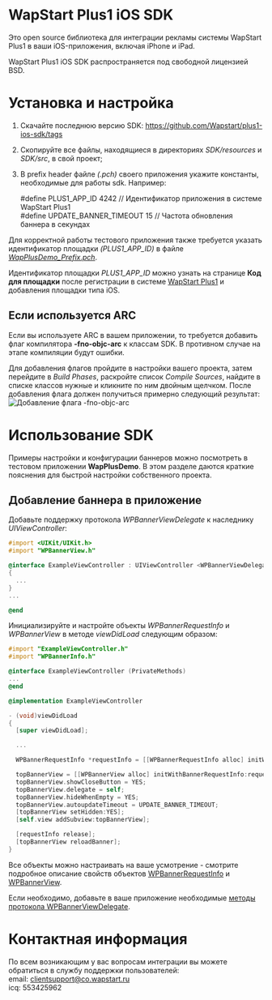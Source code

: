 WapStart Plus1 iOS SDK
======================
Это open source библиотека для интеграции рекламы системы WapStart Plus1 в ваши iOS-приложения, включая iPhone и iPad.

WapStart Plus1 iOS SDK распространяется под свободной лицензией BSD.

# Установка и настройка

1. Скачайте последнюю версию SDK: https://github.com/Wapstart/plus1-ios-sdk/tags
2. Скопируйте все файлы, находящиеся в директориях _SDK/resources_ и _SDK/src_, в свой проект;
3. В prefix header файле *(.pch)* своего приложения укажите константы, необходимые для работы sdk. Например:

    \#define PLUS1_APP_ID 4242 // Идентификатор приложения в системе WapStart Plus1  
    \#define UPDATE_BANNER_TIMEOUT 15 // Частота обновления баннера в секундах

Для корректной работы тестового приложения также требуется указать идентификатор площадки *(PLUS1_APP_ID)* в файле *[WapPlusDemo_Prefix.pch](WapPlusDemo/WapPlusDemo_Prefix.pch)*.

Идентификатор площадки *PLUS1_APP_ID* можно узнать на странице **Код для площадки** после регистрации в системе [WapStart Plus1](https://plus1.wapstart.ru/) и добавления площадки типа iOS.

## Если используется ARC
Если вы используете ARC в вашем приложении, то требуется добавить флаг компилятора **-fno-objc-arc** к классам SDK. В противном случае на этапе компиляции будут ошибки.

Для добавления флагов пройдите в настройки вашего проекта, затем перейдите в *Build Phases*, раскройте список *Compile Sources*, найдите в списке классов нужные и кликните по ним двойным щелчком. После добавления флага должен получиться примерно следующий результат:
![Добавление флага -fno-objc-arc](http://www.imaladec.net/upload-files/images/Lessons/arc/arc_03.jpg)

# Использование SDK
Примеры настройки и конфигурации баннеров можно посмотреть в тестовом приложении **WapPlusDemo**. В этом разделе даются краткие пояснения для быстрой настройки собственного проекта.

## Добавление баннера в приложение
Добавьте поддержку протокола *WPBannerViewDelegate* к наследнику *UIViewController*:

```ObjectiveC
#import <UIKit/UIKit.h>
#import "WPBannerView.h"

@interface ExampleViewController : UIViewController <WPBannerViewDelegate>
{
  ...
}
...

@end
```
Инициализируйте и настройте объекты *WPBannerRequestInfo* и *WPBannerView* в методе *viewDidLoad* следующим образом:

```ObjectiveC
#import "ExampleViewController.h"
#import "WPBannerInfo.h"

@interface ExampleViewController (PrivateMethods)
...
@end

@implementation ExampleViewController

- (void)viewDidLoad
{
  [super viewDidLoad];

  ...

  WPBannerRequestInfo *requestInfo = [[WPBannerRequestInfo alloc] initWithApplicationId:PLUS1_APP_ID];

  topBannerView = [[WPBannerView alloc] initWithBannerRequestInfo:requestInfo];
  topBannerView.showCloseButton = YES;
  topBannerView.delegate = self;
  topBannerView.hideWhenEmpty = YES;
  topBannerView.autoupdateTimeout = UPDATE_BANNER_TIMEOUT;
  [topBannerView setHidden:YES];
  [self.view addSubview:topBannerView];

  [requestInfo release];
  [topBannerView reloadBanner];
}
```
Все объекты можно настраивать на ваше усмотрение - смотрите подробное описание свойств объектов [WPBannerRequestInfo](doc/WPBannerRequestInfo.md) и [WPBannerView](doc/WPBannerView.md).

Если необходимо, добавьте в ваше приложение необходимые [методы протокола WPBannerViewDelegate](doc/WPBannerViewDelegate.md).

# Контактная информация
По всем возникающим у вас вопросам интеграции вы можете обратиться в службу поддержки пользователей:  
email: clientsupport@co.wapstart.ru  
icq: 553425962
